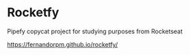 # Rocketfy
Pipefy copycat project for studying purposes from Rocketseat

https://fernandorpm.github.io/rocketfy/
